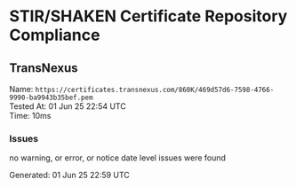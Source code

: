 # STIR/SHAKEN Certificate Repository Compliance

## TransNexus

Name: `https://certificates.transnexus.com/860K/469d57d6-7598-4766-9990-ba9943b35bef.pem`\
Tested At: 01 Jun 25 22:54 UTC\
Time: 10ms

### Issues

no warning, or error, or notice date level issues were found

Generated: 01 Jun 25 22:59 UTC